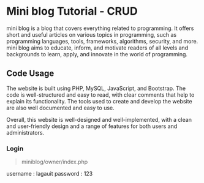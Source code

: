 # Mini blog Tutorial - CRUD

mini blog is a blog that covers everything related to programming. It offers short and useful articles on various topics in programming, such as programming languages, tools, frameworks, algorithms, security, and more. mini blog aims to educate, inform, and motivate readers of all levels and backgrounds to learn, apply, and innovate in the world of programming.

## Code Usage

The website is built using PHP, MySQL, JavaScript, and Bootstrap. The code is well-structured and easy to read, with clear comments that help to explain its functionality. The tools used to create and develop the website are also well documented and easy to use.

Overall, this website is well-designed and well-implemented, with a clean and user-friendly design and a range of features for both users and administrators.

### Login

> miniblog/owner/index.php

username : lagauit
password : 123
